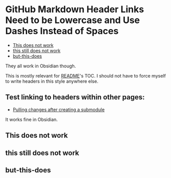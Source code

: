 

# GitHub Markdown Header Links Need to be Lowercase and Use Dashes Instead of Spaces

- [This does not work](github-markdown-header-links-need-to-be-lowercase-and-use-dashes-instead-of-spaces.md#This%20does%20not%20work)
- [this still does not work](github-markdown-header-links-need-to-be-lowercase-and-use-dashes-instead-of-spaces.md#this%20still%20does%20not%20work)
- [but-this-does](github-markdown-header-links-need-to-be-lowercase-and-use-dashes-instead-of-spaces.md#but-this-does)

They all work in Obsidian though.

This is mostly relevant for [README](../README.md)'s TOC. I should not have to force myself to write headers in this style anywhere else.

## Test linking to headers within other pages:
- [Pulling changes after creating a submodule](../git/git-submodules-with-different-remote-hosts.md#Pulling%20changes%20after%20creating%20a%20submodule)

It works fine in Obsidian.

## This does not work

## this still does not work

## but-this-does

